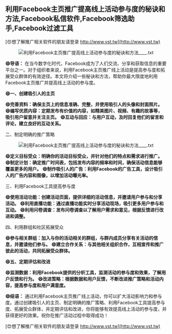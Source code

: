 ## **利用Facebook主页推广提高线上活动参与度的秘诀和方法,Facebook私信软件,Facebook筛选助手,Facebook过滤工具**

[😍想了解推广相关软件的朋友请登录 http://www.vst.tw](http://www.vst.tw)

 <center><img src="https://vst.tw/MP4/tuiguang/png/0.png" alt="利用Facebook主页推广提高线上活动参与度的秘诀和方法____.txt"></center>

**😄导语：**
在当今数字化时代，Facebook成为了人们交流、分享和获取信息的重要平台之一。对于组织者来说，利用Facebook主页推广线上活动是提高参与度和拓展受众群体的有效途径。本文将介绍一些秘诀和方法，帮助你最大限度地利用Facebook主页推广并提高线上活动的参与度。

**😄一、创建吸引人的主页**

**😄完善资料：确保主页上的信息准确、完整，并使用吸引人的头像和封面照片。**
**😄编写优质内容：定期发布有价值的内容，如精美图片、视频、有趣的故事等，吸引用户留意并关注主页。**
**😄互动与回应：与用户互动，及时回复他们的留言和评论，建立良好的互动关系。**

二、制定明确的推广策略

 <center><img src="https://vst.tw/MP4/tuiguang/png/8.png" alt="利用Facebook主页推广提高线上活动参与度的秘诀和方法____.txt"></center>

**😄定义目标受众：明确你的活动目标受众，并针对他们的特点和需求进行推广。**
**😄制定计划：确定推广时间表，包括发布内容的频率和时间，确保活动信息能够覆盖更多的用户。**
**😄制作吸引人的广告：利用Facebook的广告工具，设计吸引人的广告内容和图像，以增加活动曝光率。**

三、利用Facebook工具提高参与度

**😄使用活动功能：创建活动页面，提供详细的活动信息，并邀请用户参与和分享活动。**
**😄利用直播功能：通过直播功能实时分享活动现场，吸引更多用户参与和互动。**
**😄利用问卷调查：发布问卷调查以了解用户需求和意见，根据反馈进行改进和调整。**

四、利用群组和社区拓展受众

**😄参与相关群组：加入与你的活动相关的群组，与群内成员分享有关活动的信息，并邀请他们参与。**
**😄建立合作关系：与其他相关组织合作，互相宣传和推广彼此的活动，共同拓展受众群体。**

**😄五、定期评估和改进**

**😄监测数据：利用Facebook提供的分析工具，监测活动的参与度和效果，了解用户反馈和行为。**
**😄改进策略：根据数据和用户反馈，不断改进推广策略和活动内容，提高参与度和用户满意度。**

**😄结语：**
通过利用Facebook主页推广线上活动，你可以扩大活动影响力和参与度。通过创建吸引人的主页、制定明确的推广策略、利用Facebook工具提高参与度、拓展受众群体，并定期评估和改进，你将能够有效提高线上活动的参与度，并获得更好的效果。祝你在推广活动过程中取得成功！

[😍想了解推广相关软件的朋友请登录 http://www.vst.tw](http://www.vst.tw)



